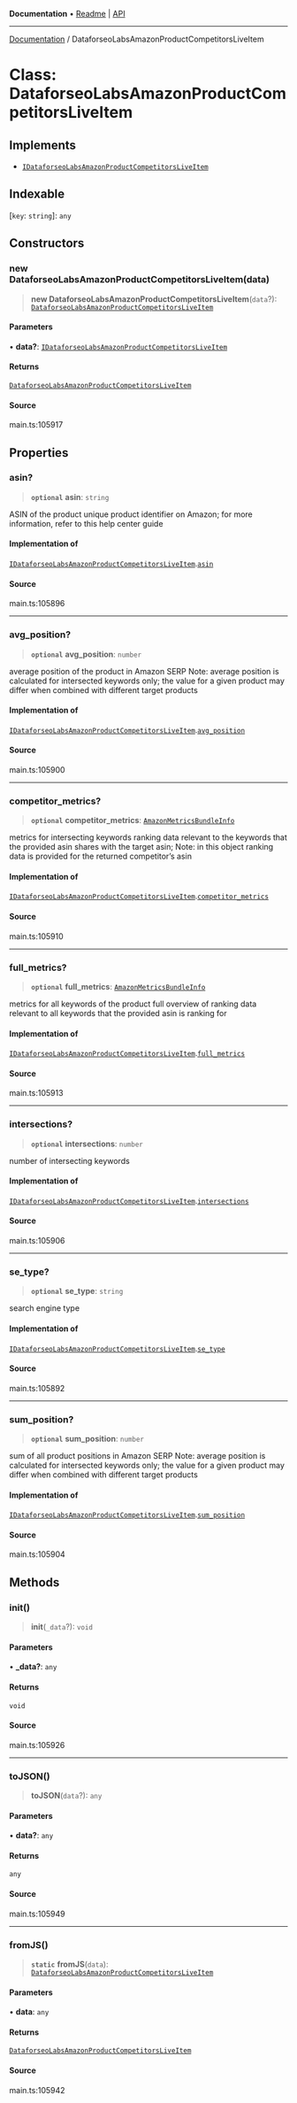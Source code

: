 **Documentation** • [Readme](../README.md) \| [API](../globals.md)

***

[Documentation](../README.md) / DataforseoLabsAmazonProductCompetitorsLiveItem

# Class: DataforseoLabsAmazonProductCompetitorsLiveItem

## Implements

- [`IDataforseoLabsAmazonProductCompetitorsLiveItem`](../interfaces/IDataforseoLabsAmazonProductCompetitorsLiveItem.md)

## Indexable

 \[`key`: `string`\]: `any`

## Constructors

### new DataforseoLabsAmazonProductCompetitorsLiveItem(data)

> **new DataforseoLabsAmazonProductCompetitorsLiveItem**(`data`?): [`DataforseoLabsAmazonProductCompetitorsLiveItem`](DataforseoLabsAmazonProductCompetitorsLiveItem.md)

#### Parameters

• **data?**: [`IDataforseoLabsAmazonProductCompetitorsLiveItem`](../interfaces/IDataforseoLabsAmazonProductCompetitorsLiveItem.md)

#### Returns

[`DataforseoLabsAmazonProductCompetitorsLiveItem`](DataforseoLabsAmazonProductCompetitorsLiveItem.md)

#### Source

main.ts:105917

## Properties

### asin?

> **`optional`** **asin**: `string`

ASIN of the product
unique product identifier on Amazon;
for more information, refer to this help center guide

#### Implementation of

[`IDataforseoLabsAmazonProductCompetitorsLiveItem`](../interfaces/IDataforseoLabsAmazonProductCompetitorsLiveItem.md).[`asin`](../interfaces/IDataforseoLabsAmazonProductCompetitorsLiveItem.md#asin)

#### Source

main.ts:105896

***

### avg\_position?

> **`optional`** **avg\_position**: `number`

average position of the product in Amazon SERP
Note: average position is calculated for intersected keywords only;
the value for a given product may differ when combined with different target products

#### Implementation of

[`IDataforseoLabsAmazonProductCompetitorsLiveItem`](../interfaces/IDataforseoLabsAmazonProductCompetitorsLiveItem.md).[`avg_position`](../interfaces/IDataforseoLabsAmazonProductCompetitorsLiveItem.md#avg_position)

#### Source

main.ts:105900

***

### competitor\_metrics?

> **`optional`** **competitor\_metrics**: [`AmazonMetricsBundleInfo`](AmazonMetricsBundleInfo.md)

metrics for intersecting keywords
ranking data relevant to the keywords that the provided asin shares with the target asin;
Note: in this object ranking data is provided for the returned competitor’s asin

#### Implementation of

[`IDataforseoLabsAmazonProductCompetitorsLiveItem`](../interfaces/IDataforseoLabsAmazonProductCompetitorsLiveItem.md).[`competitor_metrics`](../interfaces/IDataforseoLabsAmazonProductCompetitorsLiveItem.md#competitor_metrics)

#### Source

main.ts:105910

***

### full\_metrics?

> **`optional`** **full\_metrics**: [`AmazonMetricsBundleInfo`](AmazonMetricsBundleInfo.md)

metrics for all keywords of the product
full overview of ranking data relevant to all keywords that the provided asin is ranking for

#### Implementation of

[`IDataforseoLabsAmazonProductCompetitorsLiveItem`](../interfaces/IDataforseoLabsAmazonProductCompetitorsLiveItem.md).[`full_metrics`](../interfaces/IDataforseoLabsAmazonProductCompetitorsLiveItem.md#full_metrics)

#### Source

main.ts:105913

***

### intersections?

> **`optional`** **intersections**: `number`

number of intersecting keywords

#### Implementation of

[`IDataforseoLabsAmazonProductCompetitorsLiveItem`](../interfaces/IDataforseoLabsAmazonProductCompetitorsLiveItem.md).[`intersections`](../interfaces/IDataforseoLabsAmazonProductCompetitorsLiveItem.md#intersections)

#### Source

main.ts:105906

***

### se\_type?

> **`optional`** **se\_type**: `string`

search engine type

#### Implementation of

[`IDataforseoLabsAmazonProductCompetitorsLiveItem`](../interfaces/IDataforseoLabsAmazonProductCompetitorsLiveItem.md).[`se_type`](../interfaces/IDataforseoLabsAmazonProductCompetitorsLiveItem.md#se_type)

#### Source

main.ts:105892

***

### sum\_position?

> **`optional`** **sum\_position**: `number`

sum of all product positions in Amazon SERP
Note: average position is calculated for intersected keywords only;
the value for a given product may differ when combined with different target products

#### Implementation of

[`IDataforseoLabsAmazonProductCompetitorsLiveItem`](../interfaces/IDataforseoLabsAmazonProductCompetitorsLiveItem.md).[`sum_position`](../interfaces/IDataforseoLabsAmazonProductCompetitorsLiveItem.md#sum_position)

#### Source

main.ts:105904

## Methods

### init()

> **init**(`_data`?): `void`

#### Parameters

• **\_data?**: `any`

#### Returns

`void`

#### Source

main.ts:105926

***

### toJSON()

> **toJSON**(`data`?): `any`

#### Parameters

• **data?**: `any`

#### Returns

`any`

#### Source

main.ts:105949

***

### fromJS()

> **`static`** **fromJS**(`data`): [`DataforseoLabsAmazonProductCompetitorsLiveItem`](DataforseoLabsAmazonProductCompetitorsLiveItem.md)

#### Parameters

• **data**: `any`

#### Returns

[`DataforseoLabsAmazonProductCompetitorsLiveItem`](DataforseoLabsAmazonProductCompetitorsLiveItem.md)

#### Source

main.ts:105942
